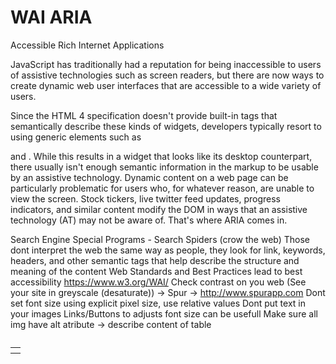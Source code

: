 # WAI ARIA

Accessible Rich Internet Applications

 JavaScript has traditionally had a reputation for being inaccessible to users of assistive technologies such as screen readers, but there are now ways to create dynamic web user interfaces that are accessible to a wide variety of users.

Since the HTML 4 specification doesn't provide built-in tags that semantically describe these kinds of widgets, developers typically resort to using generic elements such as <div> and <span>. While this results in a widget that looks like its desktop counterpart, there usually isn't enough semantic information in the markup to be usable by an assistive technology. Dynamic content on a web page can be particularly problematic for users who, for whatever reason, are unable to view the screen. Stock tickers, live twitter feed updates, progress indicators, and similar content modify the DOM in ways that an assistive technology (AT) may not be aware of. That's where ARIA comes in.

Search Engine
	Special Programs - Search Spiders (crow the web)
		Those dont interpret the web the same way as people, they look for link, keywords, headers, and other semantic tags that help describe the structure and meaning of the content
	Web Standards and Best Practices lead to best accessibility
	https://www.w3.org/WAI/
	Check contrast on you web (See your site in greyscale (desaturate)) -> Spur -> http://www.spurapp.com
	Dont set font size using explicit pixel size, use relative values
	Dont put text in your images
	Links/Buttons to adjusts font size can be usefull
	Make sure all img have alt atribute
	<table>
		<caption></caption> -> describe content of table
		<tr>
			<th scope="col"></th>
		</tr>
	</table>